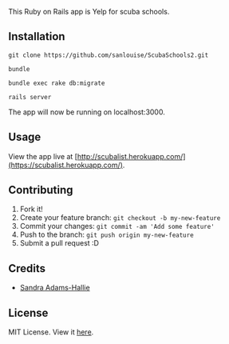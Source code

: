 This Ruby on Rails app is Yelp for scuba schools.

## Installation

```
git clone https://github.com/sanlouise/ScubaSchools2.git

bundle

bundle exec rake db:migrate

rails server
```

The app will now be running on localhost:3000.

## Usage

View the app live at [http://scubalist.herokuapp.com/](https://scubalist.herokuapp.com/).

## Contributing

1. Fork it!
2. Create your feature branch: `git checkout -b my-new-feature`
3. Commit your changes: `git commit -am 'Add some feature'`
4. Push to the branch: `git push origin my-new-feature`
5. Submit a pull request :D

## Credits

* [Sandra Adams-Hallie](https://github.com/sanlouise)

## License

MIT License. View it [here](https://github.com/sanlouise/ScubaSchools2/blob/master/LICENSE).